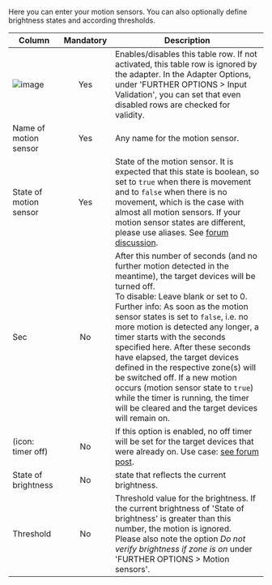 Here you can enter your motion sensors. You can also optionally define brightness states and according thresholds.

| Column | Mandatory | Description |
|----------|:------------:|-------|
| ![image](https://github.com/Mic-M/ioBroker.smartcontrol/blob/master/admin/doc-md/img/check_box-24px.svg?raw=true) |  Yes   | Enables/disables this table row. If not activated, this table row is ignored by the adapter. In the Adapter Options, under 'FURTHER OPTIONS > Input Validation', you can set that even disabled rows are checked for validity. |
| Name of motion sensor | Yes | Any name for the motion sensor.
| State of motion sensor | Yes | State of the motion sensor. It is expected that this state is boolean, so set to `true` when there is movement and to `false` when there is no movement, which is the case with almost all motion sensors. If your motion sensor states are different, please use aliases. See [forum discussion](https://forum.iobroker.net/post/492267). |
| Sec | No | After this number of seconds (and no further motion detected in the meantime), the target devices will be turned off.<br>To disable: Leave blank or set to 0.<br>Further info: As soon as the motion sensor states is set to `false`, i.e. no more motion is detected any longer, a timer starts with the seconds specified here. After these seconds have elapsed, the target devices defined in the respective zone(s) will be switched off. If a new motion occurs (motion sensor state to `true`) while the timer is running, the timer will be cleared and the target devices will remain on.
| (icon: timer off) | No | If this option is enabled, no off timer will be set for the target devices that were already on. Use case: [see forum post](https://forum.iobroker.net/post/433871).|
| State of brightness | No | state that reflects the current brightness.|
| Threshold | No | Threshold value for the brightness. If the current brightness of 'State of brightness' is greater than this number, the motion is ignored.<br>Please also note the option *Do not verify brightness if zone is on* under 'FURTHER OPTIONS > Motion sensors'.|